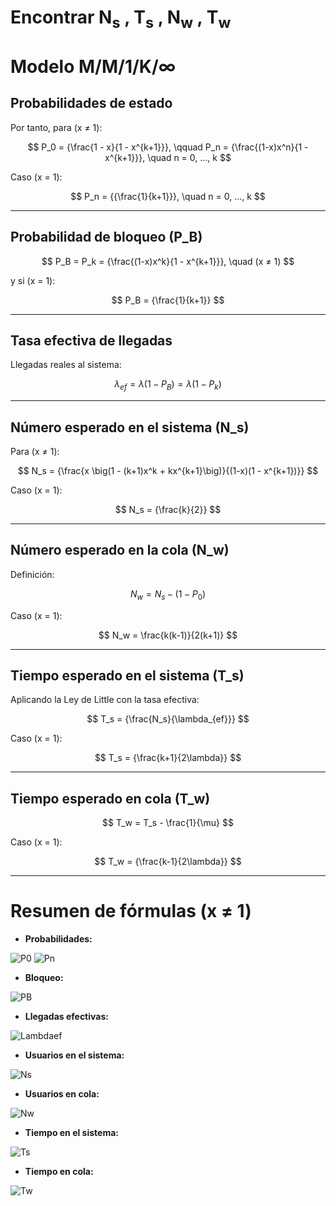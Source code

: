 # Encontrar N<sub>s</sub> , T<sub>s</sub> , N<sub>w</sub> , T<sub>w</sub>
# Modelo M/M/1/K/∞

## Probabilidades de estado

Por tanto, para \(x ≠ 1\):

$$
P_0 = {\frac{1 - x}{1 - x^{k+1}}}, \qquad 
P_n = {\frac{(1-x)x^n}{1 - x^{k+1}}}, \quad n = 0, ..., k
$$

Caso \(x = 1\):

$$
P_n = {{\frac{1}{k+1}}}, \quad n = 0, ..., k
$$

---

## Probabilidad de bloqueo \(P_B\)

$$
P_B = P_k = {\frac{(1-x)x^k}{1 - x^{k+1}}}, \quad (x ≠ 1)
$$

y si \(x = 1\):

$$
P_B = {\frac{1}{k+1}}
$$

---

## Tasa efectiva de llegadas

Llegadas reales al sistema:

$$
\lambda_{ef} = \lambda (1 - P_B) = \lambda (1 - P_k)
$$

---

## Número esperado en el sistema \(N_s\)

Para \(x ≠ 1\):

$$
N_s = {\frac{x \big(1 - (k+1)x^k + kx^{k+1}\big)}{(1-x)(1 - x^{k+1})}}
$$

Caso \(x = 1\):

$$
N_s = {\frac{k}{2}}
$$

---

## Número esperado en la cola \(N_w\)

Definición:

$$
N_w = N_s - (1 - P_0)
$$

Caso \(x = 1\):

$$
N_w = \frac{k(k-1)}{2(k+1)}
$$

---

## Tiempo esperado en el sistema \(T_s\)

Aplicando la Ley de Little con la tasa efectiva:

$$
T_s = {\frac{N_s}{\lambda_{ef}}}
$$

Caso \(x = 1\):

$$
T_s = {\frac{k+1}{2\lambda}}
$$

---

## Tiempo esperado en cola \(T_w\)

$$
T_w = T_s - \frac{1}{\mu}
$$

Caso \(x = 1\):

$$
T_w = {\frac{k-1}{2\lambda}}
$$

---

# Resumen de fórmulas (x ≠ 1)

- **Probabilidades:**

![P0](https://latex.codecogs.com/svg.image?\color{white}P_0=\frac{1-x}{1-x^{k+1}})
![Pn](https://latex.codecogs.com/svg.image?\color{white}P_n=\frac{(1-x)x^n}{1-x^{k+1}})

- **Bloqueo:**

![PB](https://latex.codecogs.com/svg.image?\color{white}P_B=\frac{(1-x)x^k}{1-x^{k+1}})

- **Llegadas efectivas:**

![Lambdaef](https://latex.codecogs.com/svg.image?\color{white}\lambda_{ef}=\lambda(1-P_B))

- **Usuarios en el sistema:**

![Ns](https://latex.codecogs.com/svg.image?\color{white}N_s=\frac{x(1-(k+1)x^k+kx^{k+1})}{(1-x)(1-x^{k+1})})

- **Usuarios en cola:**

![Nw](https://latex.codecogs.com/svg.image?\color{white}N_w=N_s-(1-P_0))

- **Tiempo en el sistema:**

![Ts](https://latex.codecogs.com/svg.image?\color{white}T_s=\frac{N_s}{\lambda_{ef}})

- **Tiempo en cola:**

![Tw](https://latex.codecogs.com/svg.image?\color{white}T_w=\frac{N_w}{\lambda_{ef}})









